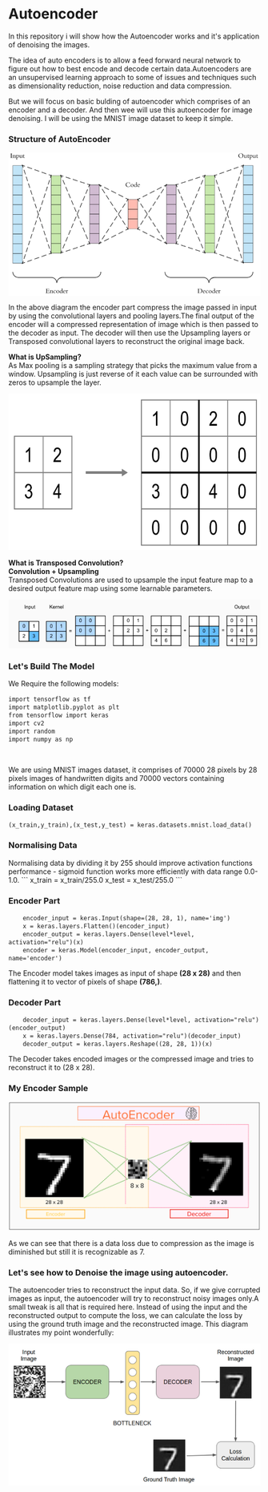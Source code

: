 # Autoencoder
In this repository i will show how the Autoencoder works and it's application of denoising the images.

 The idea of auto encoders is to allow a feed forward neural network to figure out how to best encode and decode certain data.Autoencoders are an unsupervised learning approach to some of issues and techniques such as dimensionality reduction, noise reduction and data compression.
 <p>
 But we will focus on basic bulding of autoencoder which comprises of an encoder and a decoder. And then wee will use this autoencoder for image denoising.
 I will be using the MNIST image dataset to keep it simple.
 </p>
 
 ### Structure of AutoEncoder
 <p align="center">
 <img align="center" src="https://github.com/vedantgoswami/Autoencoder/blob/main/Images/model.png">
 </p>

In the above diagram the encoder part compress the image passed in input by using the convolutional layers and pooling layers.The final output of the encoder will a compressed representation of image which is then passed to the decoder as input. The decoder will then use the Upsampling layers or Transposed convolutional layers to reconstruct the original image back.

<b> What is UpSampling? </b><br>
As Max pooling is a sampling strategy that picks the maximum value from a window. Upsampling is just reverse of it each value can be surrounded with zeros to upsample the layer.<br>
<p align="center">
<img  src="https://github.com/vedantgoswami/Autoencoder/blob/main/Images/upsampling.png" width=636dp height=312dp>
 </p>
 <b> What is Transposed Convolution? </b><br>
 <b>Convolution + Upsampling</b><br>
 Transposed Convolutions are used to upsample the input feature map to a desired output feature map using some learnable parameters.
 <p align="center">
 <img src="https://github.com/vedantgoswami/Autoencoder/blob/main/Images/Transposed%20convolution.png"> 
 </p>

### Let's Build The Model
We Require the following models:
```
import tensorflow as tf
import matplotlib.pyplot as plt
from tensorflow import keras
import cv2
import random
import numpy as np
```
<br>

We are using MNIST images dataset, it comprises of 70000 28 pixels by 28 pixels images of handwritten digits and 70000 vectors containing information on which digit each one is.

<h3> Loading Dataset</h3>

```
(x_train,y_train),(x_test,y_test) = keras.datasets.mnist.load_data()
```

<h3> Normalising Data </h3>
Normalising data by dividing it by 255 should improve activation functions performance - sigmoid function works more efficiently with data range 0.0-1.0.
```
x_train = x_train/255.0
x_test = x_test/255.0
```

<h3> Encoder Part </h3>

```
    encoder_input = keras.Input(shape=(28, 28, 1), name='img')
    x = keras.layers.Flatten()(encoder_input)
    encoder_output = keras.layers.Dense(level*level, activation="relu")(x)
    encoder = keras.Model(encoder_input, encoder_output, name='encoder')
```

The Encoder model takes images as input of shape <b>(28 x 28)</b> and then flattening it to vector of pixels of shape <b>(786,)</b>.

<h3> Decoder Part</h3>

```
    decoder_input = keras.layers.Dense(level*level, activation="relu")(encoder_output)
    x = keras.layers.Dense(784, activation="relu")(decoder_input)
    decoder_output = keras.layers.Reshape((28, 28, 1))(x)
```
The Decoder takes encoded images or the compressed image and tries to reconstruct it to (28 x 28).

### My Encoder Sample
<p>
<img src="https://github.com/vedantgoswami/Autoencoder/blob/main/Images/My%20model.png">
 </p>
As we can see that there is a data loss due to compression as the image is diminished but still it is recognizable as 7.<br>


### Let's see how to Denoise the image using autoencoder.
The autoencoder tries to reconstruct the input data. So, if we give corrupted images as input, the autoencoder will try to reconstruct noisy images only.A small tweak is all that is required here. Instead of using the input and the reconstructed output to compute the loss, we can calculate the loss by using the ground truth image and the reconstructed image. This diagram illustrates my point wonderfully:

<p align="center">
<img src="https://github.com/vedantgoswami/Autoencoder/blob/main/Images/img_5.png">
</p>
